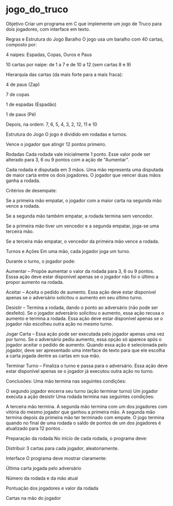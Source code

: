 # jogo_do_truco
Objetivo
Criar um programa em C que implemente um jogo de Truco para dois jogadores, com interface em texto.

Regras e Estrutura do Jogo
Baralho
O jogo usa um baralho com 40 cartas, composto por:

4 naipes: Espadas, Copas, Ouros e Paus

10 cartas por naipe: de 1 a 7 e de 10 a 12 (sem cartas 8 e 9)

Hierarquia das cartas (da mais forte para a mais fraca):

4 de paus (Zap)

7 de copas

1 de espadas (Espadão)

1 de paus (Pé)

Depois, na ordem: 7, 6, 5, 4, 3, 2, 12, 11 e 10

Estrutura do Jogo
O jogo é dividido em rodadas e turnos.

Vence o jogador que atingir 12 pontos primeiro.

Rodadas
Cada rodada vale inicialmente 1 ponto. Esse valor pode ser alterado para 3, 6 ou 9 pontos com a ação de "Aumentar".

Cada rodada é disputada em 3 mãos. Uma mão representa uma disputada de maior carta entre os dois jogadores. O jogador que vencer duas mãos ganha a rodada.

Critérios de desempate:

Se a primeira mão empatar, o jogador com a maior carta na segunda mão vence a rodada.

Se a segunda mão também empatar, a rodada termina sem vencedor.

Se a primeira mão tiver um vencedor e a segunda empatar, joga-se uma terceira mão.

Se a terceira mão empatar, o vencedor da primeira mão vence a rodada.

Turnos e Ações
Em uma mão, cada jogador joga um turno. 

Durante o turno, o jogador pode:

Aumentar – Propõe aumentar o valor da rodada para 3, 6 ou 9 pontos. Esssa ação deve estar disponível apenas se o jogador não foi o último a propor aumento na rodada.

Aceitar – Aceita o pedido de aumento. Essa ação deve estar disponível apenas se o adversário solicitou o aumento em seu último turno.

Desistir – Termina a rodada, dando o ponto ao adversário (não pode ser desfeito). Se o jogador adversário solicitou o aumento, essa ação recusa o aumento e termina a rodada. Essa ação deve estar disponível apenas se o jogador não escolheu outra ação no mesmo turno. 

Jogar Carta – Essa ação pode ser executada pelo jogador apenas uma vez por turno. Se o adversário pediu aumento, essa opção só aparece após o jogador aceitar o pedido de aumento.  Quando essa ação é selecionada pelo jogador, deve ser apresentado uma interface de texto para que ele escolha a carta jogada dentre as cartas em sua mão. 

Terminar Turno – Finaliza o turno e passa para o adversário. Essa ação deve estar disponível apenas se o jogador já executou outra ação no turno.

Conclusões:
Uma mão termina nas seguintes condições:

O segundo jogador encerra seu turno (ação terminar turno)
Um jogador executa a ação desistir 
Uma rodada termina nas seguintes condições:

A terceira mão termina.
A segunda mão  termina com um dos jogadores com vitória do mesmo jogador que ganhou a primeira mão.
A segunda mão termina depois da primeira mão ter terminado com empate.
O jogo termina quando no final de uma rodada o saldo de pontos de um dos jogadores é atualizado para 12 pontos .

Preparação da rodada 
No início de cada rodada, o programa deve:

Distribuir 3 cartas para cada jogador, aleatoriamente.

Interface
O programa deve mostrar claramente:

Última carta jogada pelo adversário

Número da rodada e da mão atual

Pontuação dos jogadores e valor da rodada

Cartas na mão do jogador
